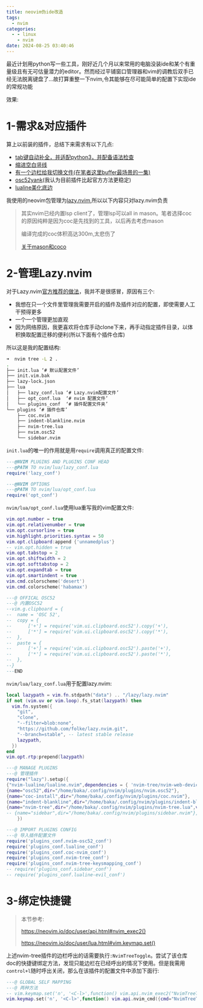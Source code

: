 ```yaml
---
title: neovim伪ide改造
tags:
  - nvim
categories:
  - - linux
    - nvim
date: 2024-08-25 03:40:46
---
```


最近计划用python写一些工具，刚好近几个月以来常用的电脑没装ide和某个有重量级且有无可估量潜力的editor。然而经过平铺窗口管理器和vim的调教后双手已经无法脱离键盘了...故打算重整一下nvim,令其能够在尽可能简单的配置下实现ide的常规功能

效果:
<img src="https://telegraph.7cmb.com/file/3c531b5595f845d8062a4.png" alt="" >

# 1-需求&对应插件

算上以前装的插件，总结下来需求有以下几点:
- [tab键自动补全，并适配python3，并配备语法检查](https://github.com/neoclide/coc.nvim)
- [缩进空白竖线](https://github.com/lukas-reineke/indent-blankline.nvim)
- [有一个边栏给我切换文件(在笔者这里buffer最场景的一集)](https://github.com/nvim-tree/nvim-tree.lua)
- [osc52yank](https://github.com/ojroques/nvim-osc52)(我认为目前插件比起官方方法更稳定)
- [lualine美化底边](https://github.com/nvim-lualine/lualine.nvim)

我使用的neovim包管理为[lazy.nvim](https://github.com/folke/lazy.nvim),所以以下内容只对lazy.nvim负责

> 其实nvim已经内置lsp client了，管理lsp可以all in mason。笔者选择coc的原因纯粹是因为coc是先找到的工具，以后再去考虑mason
> 
> 编译完成的coc体积高达300m,太悲伤了
>
> [关于mason和coco](https://github.com/neoclide/coc.nvim/discussions/4866)

# 2-管理Lazy.nvim

对于Lazy.nvim[官方推荐的做法](https://lazy.folke.io/usage/structuring)，我并不是很感冒，原因有三个:
- 我想在只一个文件里管理我需要开启的插件及插件对应的配置，即使需要人工干预得更多
- 一个一个管理更加直观
- 因为网络原因，我更喜欢将仓库手动clone下来，再手动指定插件目录，以体积换取配置迁移的便利(所以下面有个插件仓库)


所以这是我的配置结构:
```bash
➜  nvim tree -L 2 .
.
├── init.lua ‘# 默认配置文件’
├── init.vim.bak
├── lazy-lock.json
├── lua
│   ├── lazy_conf.lua ‘# Lazy.nvim配置文件’
│   ├── opt_conf.lua  ‘# nvim 配置文件’
│   └── plugins_conf  ‘# 插件配置文件夹’
└── plugins ‘# 插件仓库’
    ├── coc.nvim
    ├── indent-blankline.nvim
    ├── nvim-tree.lua
    ├── nvim.osc52
    └── sidebar.nvim

```

`init.lua`的唯一的作用就是用`require`调用真正的配置文件:
```lua
---@NVIM PLUGINS AND PLUGINS CONF HEAD
---@PATH TO nvim/lua/lazy_conf.lua
require('lazy_conf')

---@NVIM OPTIONS
---@PATH TO nvim/lua/opt_conf.lua
require('opt_conf')

```

`nvim/lua/opt_conf.lua`使用lua重写我的vim配置文件:
```lua
vim.opt.number = true
vim.opt.relativenumber = true
vim.opt.cursorline = true
vim.highlight.priorities.syntax = 50 
vim.opt.clipboard:append {'unnamedplus'}
-- vim.opt.hidden = true
vim.opt.tabstop = 2
vim.opt.shiftwidth = 2
vim.opt.softtabstop = 2
vim.opt.expandtab = true
vim.opt.smartindent = true
vim.cmd.colorscheme('desert')
vim.cmd.colorscheme('habamax')

---@ OFFICAL OSC52
---@ 内置OSC52
--vim.g.clipboard = {
--	name = 'OSC 52',
--	copy = {
--		['+'] = require('vim.ui.clipboard.osc52').copy('+'),
--		['*'] = require('vim.ui.clipboard.osc52').copy('*'),
--	},
--	paste = {
--		['+'] = require('vim.ui.clipboard.osc52').paste('+'),
--		['*'] = require('vim.ui.clipboard.osc52').paste('*'),
--	},
--}
---END
```

`nvim/lua/lazy_conf.lua`用于配置lazy.nvim:
```lua
local lazypath = vim.fn.stdpath("data") .. "/lazy/lazy.nvim"
if not (vim.uv or vim.loop).fs_stat(lazypath) then
  vim.fn.system({
    "git",
    "clone",
    "--filter=blob:none",
    "https://github.com/folke/lazy.nvim.git",
    "--branch=stable", -- latest stable release
    lazypath,
  })
end
vim.opt.rtp:prepend(lazypath)

---@ MANAGE PLUGINS
---@ 管理插件
require("lazy").setup({
{"nvim-lualine/lualine.nvim",dependencies = { 'nvim-tree/nvim-web-devicons' }},
{name="osc52",dir="/home/baka/.config/nvim/plugins/nvim.osc52"},
{name="coc-install",dir="/home/baka/.config/nvim/plugins/coc.nvim"},
{name="indent-blankline",dir="/home/baka/.config/nvim/plugins/indent-blankline.nvim",main="ibl", --[[@module "ibl" @type ibl.config--]] opts={},},
{name="nvim-tree",dir="/home/baka/.config/nvim/plugins/nvim-tree.lua",version = "*",lazy = false,dependencies = {"nvim-tree/nvim-web-devicons",},config = function()  require("nvim-tree").setup {}  end,},
-- {name="sidebar",dir="/home/baka/.config/nvim/plugins/sidebar.nvim"},
	})

---@ IMPORT PLUGINS CONFIG
---@ 导入插件配置文件
require('plugins_conf.nvim-osc52_conf')
require('plugins_conf.lualine_conf')
require('plugins_conf.coc-nvim_conf')
require('plugins_conf.nvim-tree_conf')
require('plugins_conf.nvim-tree-keysmapping_conf')
-- require('plugins_conf.sidebar_conf')
-- require('plugins_conf.lualine-evil_conf')
```

# 3-绑定快捷键

> 本节参考:
>
> https://neovim.io/doc/user/api.html#nvim_exec2()
>
> https://neovim.io/doc/user/lua.html#vim.keymap.set()

上述nvim-tree插件的边栏呼出的话需要执行`:NvimTreeToggle`。尝试了该仓库doc的快捷键绑定方法，发现只能边栏在已经呼出的情况下使用。但是我需用`control+l`随时呼出关闭，那么在该插件的配置文件中添加下面行:
```lua
---@ GLOBAL SELF MAPPING 
---@ 两种方法
-- vim.keymap.set('n', '<C-l>',function() vim.api.nvim_exec2("NvimTreeToggle",{output}) end)
vim.keymap.set('n', '<C-l>',function() vim.api.nvim_cmd({cmd="NvimTreeToggle"},{output}) end)
```
